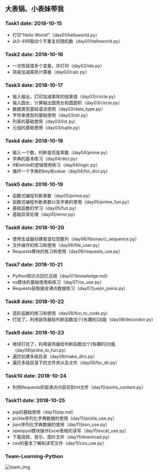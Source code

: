 ## 大表锅、小表妹带我

### Task1 date: 2018-10-15

- 打印“Hello World!”（day01/helloworld.py）
- 从0-499取四个不重复的随机数（day01/helloworld.py）

### Task2 date: 2018-10-16

- 一次性赋值多个变量，并打印（day02/ide.py）
- 简易加减乘除计算器（day02/calc.py）

### Task3 date: 2018-10-17

- 输入输出，打印加减乘除的结果值（day03/circle.py）
- 输入圆长，计算输出圆周长和圆面积（day03/circle.py）
- 数据类型基础语法使用（day03/data_type.py）
- 字符串类型的基础使用（day03/str.py）
- 列表的基础使用（day03/list.py）
- 元组的基础使用（day03/tuple.py）

### Task4 date: 2018-10-18

- 输入一个数，判断是否是素数（day04/prime.py）
- 字典的基本练习（day04/dict.py）
- if和while的逻辑使用练习（day04/logic.py）
- 循环一个字典的key和value（day04/for_dict.py）

### Task5 date: 2018-10-19

- 函数式编程判断素数（day05/prime.py）
- 函数式编程判断素数以及字典的使用（day05/prime_fun.py）
- 基础函数的学习（day05/fun.py）
- 基础异常处理（day05/error.py）

### Task6 date: 2018-10-20

- 使用生成器创建斐波拉契数列（day06/fibonacci_sequence.py）
- 文件操作的练习和使用（day06/file_user.py）
- Requests模块的练习和使用（day06/requests_use.py）

### Task7 date: 2018-10-21

- Python知识点回忆总结（day07/knowledge.md）
- os模块的基础使用和练习（day07/os_use.py）
- Requests获取掘金沸点数据练习（day07/juejin_poins.py）

### Task8 date: 2018-10-22

- 高阶函数的练习和使用（day08/fun_to_code.py）
- 打扰了，利用装饰器给判断函数加个[有趣的]功能（day08/decorator.py）

### Task9 date: 2018-10-23

- 继续打扰了，利用装饰器给判断函数加个[有趣的]功能（day09/prime_to_fun.py）
- 遍历创建多级目录（day09/make_dirs.py）
- 遍历多级目录下的文件夹以及文件（day09/for_dir.py）

### Task10 date: 2018-10-24

- 利用Requests抓取沸点内容存到txt文件（day10/poins_content.py）

### Task11 date: 2018-10-25

- pip的基础使用（day11/pip.md）
- pickle序列化字典数据的使用（day11/pickle_use.py）
- json序列化字典数据的使用（day11/json_use.py）
- openpyxl模块操作Excel表格的读写（day11/excel_use.py）
- 下载视频、音乐、图片文件（day11/download.py）
- csv的基本了解和读写文件（day11/csv_use.py）

### Team-Learning-Python

![team_img](https://images.unsplash.com/photo-1523240795612-9a054b0db644?ixlib=rb-0.3.5&ixid=eyJhcHBfaWQiOjEyMDd9&s=07bcd69444b1da123c309e5f4485371b&auto=format&fit=crop&w=1050&q=80)

